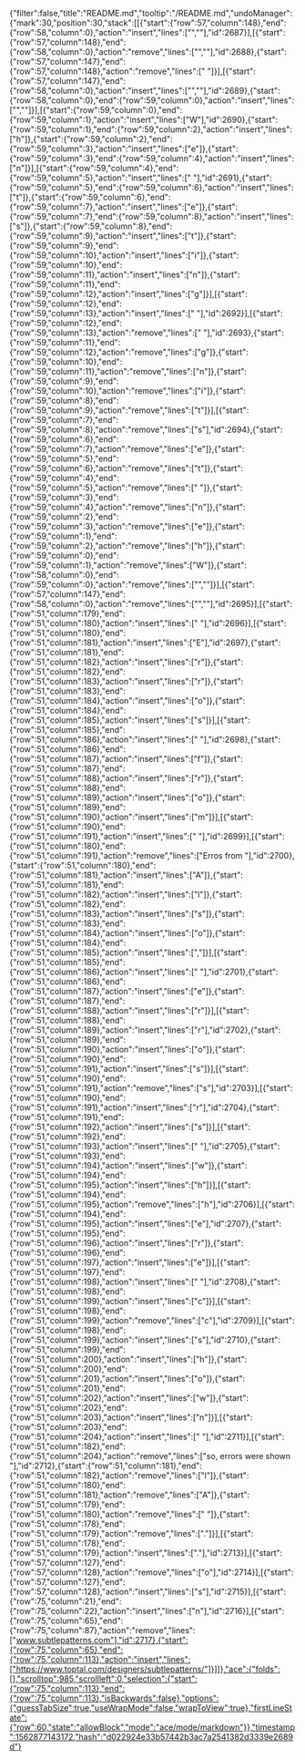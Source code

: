 {"filter":false,"title":"README.md","tooltip":"/README.md","undoManager":{"mark":30,"position":30,"stack":[[{"start":{"row":57,"column":148},"end":{"row":58,"column":0},"action":"insert","lines":["",""],"id":2687}],[{"start":{"row":57,"column":148},"end":{"row":58,"column":0},"action":"remove","lines":["",""],"id":2688},{"start":{"row":57,"column":147},"end":{"row":57,"column":148},"action":"remove","lines":[" "]}],[{"start":{"row":57,"column":147},"end":{"row":58,"column":0},"action":"insert","lines":["",""],"id":2689},{"start":{"row":58,"column":0},"end":{"row":59,"column":0},"action":"insert","lines":["",""]}],[{"start":{"row":59,"column":0},"end":{"row":59,"column":1},"action":"insert","lines":["W"],"id":2690},{"start":{"row":59,"column":1},"end":{"row":59,"column":2},"action":"insert","lines":["h"]},{"start":{"row":59,"column":2},"end":{"row":59,"column":3},"action":"insert","lines":["e"]},{"start":{"row":59,"column":3},"end":{"row":59,"column":4},"action":"insert","lines":["n"]}],[{"start":{"row":59,"column":4},"end":{"row":59,"column":5},"action":"insert","lines":[" "],"id":2691},{"start":{"row":59,"column":5},"end":{"row":59,"column":6},"action":"insert","lines":["t"]},{"start":{"row":59,"column":6},"end":{"row":59,"column":7},"action":"insert","lines":["e"]},{"start":{"row":59,"column":7},"end":{"row":59,"column":8},"action":"insert","lines":["s"]},{"start":{"row":59,"column":8},"end":{"row":59,"column":9},"action":"insert","lines":["t"]},{"start":{"row":59,"column":9},"end":{"row":59,"column":10},"action":"insert","lines":["i"]},{"start":{"row":59,"column":10},"end":{"row":59,"column":11},"action":"insert","lines":["n"]},{"start":{"row":59,"column":11},"end":{"row":59,"column":12},"action":"insert","lines":["g"]}],[{"start":{"row":59,"column":12},"end":{"row":59,"column":13},"action":"insert","lines":[" "],"id":2692}],[{"start":{"row":59,"column":12},"end":{"row":59,"column":13},"action":"remove","lines":[" "],"id":2693},{"start":{"row":59,"column":11},"end":{"row":59,"column":12},"action":"remove","lines":["g"]},{"start":{"row":59,"column":10},"end":{"row":59,"column":11},"action":"remove","lines":["n"]},{"start":{"row":59,"column":9},"end":{"row":59,"column":10},"action":"remove","lines":["i"]},{"start":{"row":59,"column":8},"end":{"row":59,"column":9},"action":"remove","lines":["t"]}],[{"start":{"row":59,"column":7},"end":{"row":59,"column":8},"action":"remove","lines":["s"],"id":2694},{"start":{"row":59,"column":6},"end":{"row":59,"column":7},"action":"remove","lines":["e"]},{"start":{"row":59,"column":5},"end":{"row":59,"column":6},"action":"remove","lines":["t"]},{"start":{"row":59,"column":4},"end":{"row":59,"column":5},"action":"remove","lines":[" "]},{"start":{"row":59,"column":3},"end":{"row":59,"column":4},"action":"remove","lines":["n"]},{"start":{"row":59,"column":2},"end":{"row":59,"column":3},"action":"remove","lines":["e"]},{"start":{"row":59,"column":1},"end":{"row":59,"column":2},"action":"remove","lines":["h"]},{"start":{"row":59,"column":0},"end":{"row":59,"column":1},"action":"remove","lines":["W"]},{"start":{"row":58,"column":0},"end":{"row":59,"column":0},"action":"remove","lines":["",""]}],[{"start":{"row":57,"column":147},"end":{"row":58,"column":0},"action":"remove","lines":["",""],"id":2695}],[{"start":{"row":51,"column":179},"end":{"row":51,"column":180},"action":"insert","lines":[" "],"id":2696}],[{"start":{"row":51,"column":180},"end":{"row":51,"column":181},"action":"insert","lines":["E"],"id":2697},{"start":{"row":51,"column":181},"end":{"row":51,"column":182},"action":"insert","lines":["r"]},{"start":{"row":51,"column":182},"end":{"row":51,"column":183},"action":"insert","lines":["r"]},{"start":{"row":51,"column":183},"end":{"row":51,"column":184},"action":"insert","lines":["o"]},{"start":{"row":51,"column":184},"end":{"row":51,"column":185},"action":"insert","lines":["s"]}],[{"start":{"row":51,"column":185},"end":{"row":51,"column":186},"action":"insert","lines":[" "],"id":2698},{"start":{"row":51,"column":186},"end":{"row":51,"column":187},"action":"insert","lines":["f"]},{"start":{"row":51,"column":187},"end":{"row":51,"column":188},"action":"insert","lines":["r"]},{"start":{"row":51,"column":188},"end":{"row":51,"column":189},"action":"insert","lines":["o"]},{"start":{"row":51,"column":189},"end":{"row":51,"column":190},"action":"insert","lines":["m"]}],[{"start":{"row":51,"column":190},"end":{"row":51,"column":191},"action":"insert","lines":[" "],"id":2699}],[{"start":{"row":51,"column":180},"end":{"row":51,"column":191},"action":"remove","lines":["Erros from "],"id":2700},{"start":{"row":51,"column":180},"end":{"row":51,"column":181},"action":"insert","lines":["A"]},{"start":{"row":51,"column":181},"end":{"row":51,"column":182},"action":"insert","lines":["l"]},{"start":{"row":51,"column":182},"end":{"row":51,"column":183},"action":"insert","lines":["s"]},{"start":{"row":51,"column":183},"end":{"row":51,"column":184},"action":"insert","lines":["o"]},{"start":{"row":51,"column":184},"end":{"row":51,"column":185},"action":"insert","lines":[","]}],[{"start":{"row":51,"column":185},"end":{"row":51,"column":186},"action":"insert","lines":[" "],"id":2701},{"start":{"row":51,"column":186},"end":{"row":51,"column":187},"action":"insert","lines":["e"]},{"start":{"row":51,"column":187},"end":{"row":51,"column":188},"action":"insert","lines":["r"]}],[{"start":{"row":51,"column":188},"end":{"row":51,"column":189},"action":"insert","lines":["r"],"id":2702},{"start":{"row":51,"column":189},"end":{"row":51,"column":190},"action":"insert","lines":["o"]},{"start":{"row":51,"column":190},"end":{"row":51,"column":191},"action":"insert","lines":["s"]}],[{"start":{"row":51,"column":190},"end":{"row":51,"column":191},"action":"remove","lines":["s"],"id":2703}],[{"start":{"row":51,"column":190},"end":{"row":51,"column":191},"action":"insert","lines":["r"],"id":2704},{"start":{"row":51,"column":191},"end":{"row":51,"column":192},"action":"insert","lines":["s"]}],[{"start":{"row":51,"column":192},"end":{"row":51,"column":193},"action":"insert","lines":[" "],"id":2705},{"start":{"row":51,"column":193},"end":{"row":51,"column":194},"action":"insert","lines":["w"]},{"start":{"row":51,"column":194},"end":{"row":51,"column":195},"action":"insert","lines":["h"]}],[{"start":{"row":51,"column":194},"end":{"row":51,"column":195},"action":"remove","lines":["h"],"id":2706}],[{"start":{"row":51,"column":194},"end":{"row":51,"column":195},"action":"insert","lines":["e"],"id":2707},{"start":{"row":51,"column":195},"end":{"row":51,"column":196},"action":"insert","lines":["r"]},{"start":{"row":51,"column":196},"end":{"row":51,"column":197},"action":"insert","lines":["e"]}],[{"start":{"row":51,"column":197},"end":{"row":51,"column":198},"action":"insert","lines":[" "],"id":2708},{"start":{"row":51,"column":198},"end":{"row":51,"column":199},"action":"insert","lines":["c"]}],[{"start":{"row":51,"column":198},"end":{"row":51,"column":199},"action":"remove","lines":["c"],"id":2709}],[{"start":{"row":51,"column":198},"end":{"row":51,"column":199},"action":"insert","lines":["s"],"id":2710},{"start":{"row":51,"column":199},"end":{"row":51,"column":200},"action":"insert","lines":["h"]},{"start":{"row":51,"column":200},"end":{"row":51,"column":201},"action":"insert","lines":["o"]},{"start":{"row":51,"column":201},"end":{"row":51,"column":202},"action":"insert","lines":["w"]},{"start":{"row":51,"column":202},"end":{"row":51,"column":203},"action":"insert","lines":["n"]}],[{"start":{"row":51,"column":203},"end":{"row":51,"column":204},"action":"insert","lines":[" "],"id":2711}],[{"start":{"row":51,"column":182},"end":{"row":51,"column":204},"action":"remove","lines":["so, errors were shown "],"id":2712},{"start":{"row":51,"column":181},"end":{"row":51,"column":182},"action":"remove","lines":["l"]},{"start":{"row":51,"column":180},"end":{"row":51,"column":181},"action":"remove","lines":["A"]},{"start":{"row":51,"column":179},"end":{"row":51,"column":180},"action":"remove","lines":[" "]},{"start":{"row":51,"column":178},"end":{"row":51,"column":179},"action":"remove","lines":["."]}],[{"start":{"row":51,"column":178},"end":{"row":51,"column":179},"action":"insert","lines":["."],"id":2713}],[{"start":{"row":57,"column":127},"end":{"row":57,"column":128},"action":"remove","lines":["o"],"id":2714}],[{"start":{"row":57,"column":127},"end":{"row":57,"column":128},"action":"insert","lines":["s"],"id":2715}],[{"start":{"row":75,"column":21},"end":{"row":75,"column":22},"action":"insert","lines":["n"],"id":2716}],[{"start":{"row":75,"column":65},"end":{"row":75,"column":87},"action":"remove","lines":["www.subtlepatterns.com"],"id":2717},{"start":{"row":75,"column":65},"end":{"row":75,"column":113},"action":"insert","lines":["https://www.toptal.com/designers/subtlepatterns/"]}]]},"ace":{"folds":[],"scrolltop":985,"scrollleft":0,"selection":{"start":{"row":75,"column":113},"end":{"row":75,"column":113},"isBackwards":false},"options":{"guessTabSize":true,"useWrapMode":false,"wrapToView":true},"firstLineState":{"row":60,"state":"allowBlock","mode":"ace/mode/markdown"}},"timestamp":1562877143172,"hash":"d022924e33b57442b3ac7a2541382d3339e2689d"}